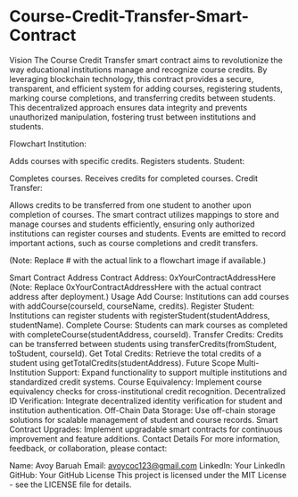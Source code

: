 # Course-Credit-Transfer-Smart-Contract
Vision
The Course Credit Transfer smart contract aims to revolutionize the way educational institutions manage and recognize course credits. By leveraging blockchain technology, this contract provides a secure, transparent, and efficient system for adding courses, registering students, marking course completions, and transferring credits between students. This decentralized approach ensures data integrity and prevents unauthorized manipulation, fostering trust between institutions and students.

Flowchart
Institution:

Adds courses with specific credits.
Registers students.
Student:

Completes courses.
Receives credits for completed courses.
Credit Transfer:

Allows credits to be transferred from one student to another upon completion of courses.
The smart contract utilizes mappings to store and manage courses and students efficiently, ensuring only authorized institutions can register courses and students. Events are emitted to record important actions, such as course completions and credit transfers.


(Note: Replace # with the actual link to a flowchart image if available.)

Smart Contract Address
Contract Address: 0xYourContractAddressHere
(Note: Replace 0xYourContractAddressHere with the actual contract address after deployment.)
Usage
Add Course: Institutions can add courses with addCourse(courseId, courseName, credits).
Register Student: Institutions can register students with registerStudent(studentAddress, studentName).
Complete Course: Students can mark courses as completed with completeCourse(studentAddress, courseId).
Transfer Credits: Credits can be transferred between students using transferCredits(fromStudent, toStudent, courseId).
Get Total Credits: Retrieve the total credits of a student using getTotalCredits(studentAddress).
Future Scope
Multi-Institution Support: Expand functionality to support multiple institutions and standardized credit systems.
Course Equivalency: Implement course equivalency checks for cross-institutional credit recognition.
Decentralized ID Verification: Integrate decentralized identity verification for student and institution authentication.
Off-Chain Data Storage: Use off-chain storage solutions for scalable management of student and course records.
Smart Contract Upgrades: Implement upgradable smart contracts for continuous improvement and feature additions.
Contact Details
For more information, feedback, or collaboration, please contact:

Name: Avoy Baruah
Email: avoycoc123@gmail.com
LinkedIn: Your LinkedIn
GitHub: Your GitHub
License
This project is licensed under the MIT License - see the LICENSE file for details.
